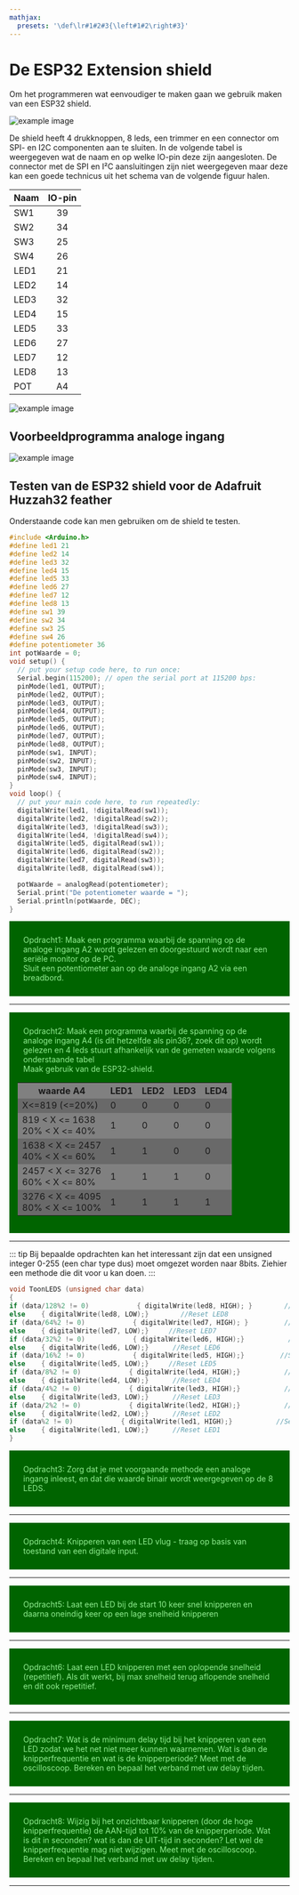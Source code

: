 ```yaml
---
mathjax:
  presets: '\def\lr#1#2#3{\left#1#2\right#3}'
---
```


# De ESP32 Extension shield

Om het programmeren wat eenvoudiger te maken gaan we gebruik maken van een ESP32 shield.

![example image](./images/shield1.png "De ESP32 shield.")

De shield heeft 4 drukknoppen, 8 leds, een trimmer en een connector om SPI- en I2C componenten aan te sluiten. In de volgende tabel is weergegeven wat de naam en op welke IO-pin deze zijn aangesloten. De connector met de SPI en I²C aansluitingen zijn niet weergegeven maar deze kan een goede technicus uit het schema van de volgende figuur halen.


| Naam | IO-pin |
| ----------- |:------------:|
| SW1| 39 | 
| SW2| 34| 
| SW3| 25 | 
| SW4| 26 | 
| LED1| 21 | 
| LED2| 14 | 
| LED3| 32 | 
| LED4| 15 | 
| LED5| 33 | 
| LED6| 27 | 
| LED7| 12 | 
| LED8| 13 | 
| POT| A4 | 

![example image](./images/schema.png "De ESP32 shield.")

## Voorbeeldprogramma analoge ingang

![example image](./images/analog1.png "Voorbeeldprogramma van een analoge ingang.")

## Testen van de ESP32 shield voor de Adafruit Huzzah32 feather

Onderstaande code kan men gebruiken om de shield te testen.

```cpp
#include <Arduino.h>
#define led1 21
#define led2 14
#define led3 32
#define led4 15
#define led5 33
#define led6 27
#define led7 12
#define led8 13
#define sw1 39
#define sw2 34
#define sw3 25
#define sw4 26
#define potentiometer 36
int potWaarde = 0;
void setup() {
  // put your setup code here, to run once:
  Serial.begin(115200); // open the serial port at 115200 bps:
  pinMode(led1, OUTPUT);
  pinMode(led2, OUTPUT);
  pinMode(led3, OUTPUT);
  pinMode(led4, OUTPUT);
  pinMode(led5, OUTPUT);
  pinMode(led6, OUTPUT);
  pinMode(led7, OUTPUT);
  pinMode(led8, OUTPUT);
  pinMode(sw1, INPUT);
  pinMode(sw2, INPUT);
  pinMode(sw3, INPUT);
  pinMode(sw4, INPUT);
}
void loop() {
  // put your main code here, to run repeatedly:
  digitalWrite(led1, !digitalRead(sw1));
  digitalWrite(led2, !digitalRead(sw2));
  digitalWrite(led3, !digitalRead(sw3));
  digitalWrite(led4, !digitalRead(sw4));
  digitalWrite(led5, digitalRead(sw1));
  digitalWrite(led6, digitalRead(sw2));
  digitalWrite(led7, digitalRead(sw3));
  digitalWrite(led8, digitalRead(sw4));

  potWaarde = analogRead(potentiometer);
  Serial.print("De potentiometer waarde = ");
  Serial.println(potWaarde, DEC);
}
```

<div style="background-color:darkgreen; text-align:left; vertical-align:left; padding:15px;">
<p style="color:lightgreen; margin:10px">
Opdracht1: Maak een programma waarbij de spanning op de analoge ingang A2 wordt gelezen en doorgestuurd wordt naar een seriële monitor op de PC.<br>
Sluit een potentiometer aan op de analoge ingang A2 via een breadbord.
</p>
</div>

***

<html>
<div style="background-color:darkgreen; text-align:left; vertical-align:left; padding:15px;">
<p style="color:lightgreen; margin:10px">
Opdracht2: Maak een programma waarbij de spanning op de analoge ingang A4 (is dit hetzelfde als pin36?, zoek dit op) wordt gelezen en 4 leds stuurt afhankelijk van de gemeten waarde volgens onderstaande tabel<br>
Maak gebruik van de ESP32-shield.
</p>
<table>
  <tr bgcolor="Gray">
    <th>waarde A4</th>
    <th>LED1</th>
    <th>LED2</th>
    <th>LED3</th>
    <th>LED4</th>
  </tr>
  <tr bgcolor="DimGray">
    <td>X&lt=819 (&lt=20%)</td>
    <td>0</td>
    <td>0</td>
    <td>0</td>
    <td>0</td>
  </tr>
  <tr bgcolor="Gray">
    <td>819 &lt X &lt= 1638 <br> 20% &lt X &lt= 40%</td>
    <td>1</td>
    <td>0</td>
    <td>0</td>
    <td>0</td>
  </tr>
  <tr bgcolor="DimGray">
    <td>1638 &lt X &lt= 2457 <br> 40% &lt X &lt= 60%</td>
    <td>1</td>
    <td>1</td>
    <td>0</td>
    <td>0</td>
  </tr>
  <tr bgcolor="Gray">
    <td>2457 &lt X &lt= 3276 <br> 60% &lt X &lt= 80%</td>
    <td>1</td>
    <td>1</td>
    <td>1</td>
    <td>0</td>
  </tr>
  <tr bgcolor="DimGray">
    <td>3276 &lt X &lt= 4095 <br> 80% &lt X &lt= 100%</td>
    <td>1</td>
    <td>1</td>
    <td>1</td>
    <td>1</td>
  </tr>
</table>
</div>
</html>

***

::: tip
Bij bepaalde opdrachten kan het interessant zijn dat een unsigned integer 0-255 (een char type dus) moet omgezet worden naar 8bits. Ziehier een methode die dit voor u kan doen.
:::

```cpp
void ToonLEDS (unsigned char data)
{           
if (data/128%2 != 0)            { digitalWrite(led8, HIGH); }        //Set   LED8   
else    { digitalWrite(led8, LOW);}        //Reset LED8   
if (data/64%2 != 0)            { digitalWrite(led7, HIGH); }         //Set   LED7   
else    { digitalWrite(led7, LOW);}     //Reset LED7   
if (data/32%2 != 0)            { digitalWrite(led6, HIGH);}           //Set   LED6   
else    { digitalWrite(led6, LOW);}      //Reset LED6   
if (data/16%2 != 0)            { digitalWrite(led5, HIGH);}         //Set   LED5   
else    { digitalWrite(led5, LOW);}     //Reset LED5   
if (data/8%2 != 0)            { digitalWrite(led4, HIGH);}           //Set   LED4   
else    { digitalWrite(led4, LOW);}      //Reset LED4   
if (data/4%2 != 0)            { digitalWrite(led3, HIGH);}           //Set   LED3   
else    { digitalWrite(led3, LOW);}      //Reset LED3   
if (data/2%2 != 0)            { digitalWrite(led2, HIGH);}           //Set   LED2   
else    { digitalWrite(led2, LOW);}      //Reset LED2   
if (data%2 != 0)            { digitalWrite(led1, HIGH);}           //Set   LED1   
else    { digitalWrite(led1, LOW);}      //Reset LED1
}
```

<div style="background-color:darkgreen; text-align:left; vertical-align:left; padding:15px;">
<p style="color:lightgreen; margin:10px">
Opdracht3: Zorg dat je met voorgaande methode een analoge ingang inleest, en dat die waarde binair wordt weergegeven op de 8 LEDS.
</p>
</div>

***

<div style="background-color:darkgreen; text-align:left; vertical-align:left; padding:15px;">
<p style="color:lightgreen; margin:10px">
Opdracht4: Knipperen van een LED vlug - traag op basis van toestand van een digitale input.
</p>
</div>

***

<div style="background-color:darkgreen; text-align:left; vertical-align:left; padding:15px;">
<p style="color:lightgreen; margin:10px">
Opdracht5: Laat een LED bij de start 10 keer snel knipperen en daarna oneindig keer op een lage snelheid knipperen
</p>
</div>

***

<div style="background-color:darkgreen; text-align:left; vertical-align:left; padding:15px;">
<p style="color:lightgreen; margin:10px">
Opdracht6: Laat een LED knipperen met een oplopende snelheid (repetitief). Als dit werkt, bij max snelheid terug aflopende snelheid en dit ook repetitief. 
</p>
</div>

***

<div style="background-color:darkgreen; text-align:left; vertical-align:left; padding:15px;">
<p style="color:lightgreen; margin:10px">
Opdracht7: Wat is de minimum delay tijd bij het knipperen van een LED zodat we het net niet meer kunnen waarnemen. Wat is dan de knipperfrequentie en wat is de knipperperiode? Meet met de oscilloscoop. Bereken en bepaal het verband met uw delay tijden. 
</p>
</div>

***

<div style="background-color:darkgreen; text-align:left; vertical-align:left; padding:15px;">
<p style="color:lightgreen; margin:10px">
Opdracht8: Wijzig bij het onzichtbaar knipperen (door de hoge knipperfrequentie) de AAN-tijd tot 10% van de knipperperiode. Wat is dit in seconden? wat is dan de UIT-tijd in seconden? Let wel de knipperfrequentie mag niet wijzigen. Meet met de oscilloscoop. Bereken en bepaal het verband met uw delay tijden. 
</p>
</div>

***